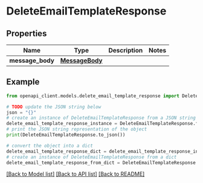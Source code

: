 # DeleteEmailTemplateResponse


## Properties

Name | Type | Description | Notes
------------ | ------------- | ------------- | -------------
**message_body** | [**MessageBody**](MessageBody.md) |  | 

## Example

```python
from openapi_client.models.delete_email_template_response import DeleteEmailTemplateResponse

# TODO update the JSON string below
json = "{}"
# create an instance of DeleteEmailTemplateResponse from a JSON string
delete_email_template_response_instance = DeleteEmailTemplateResponse.from_json(json)
# print the JSON string representation of the object
print(DeleteEmailTemplateResponse.to_json())

# convert the object into a dict
delete_email_template_response_dict = delete_email_template_response_instance.to_dict()
# create an instance of DeleteEmailTemplateResponse from a dict
delete_email_template_response_from_dict = DeleteEmailTemplateResponse.from_dict(delete_email_template_response_dict)
```
[[Back to Model list]](../README.md#documentation-for-models) [[Back to API list]](../README.md#documentation-for-api-endpoints) [[Back to README]](../README.md)



